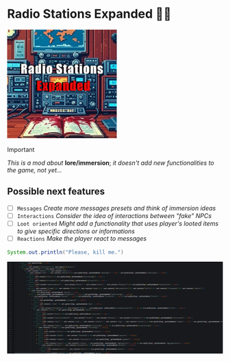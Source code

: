 # Radio Stations Expanded 📡💀
![](Contents/mods/RadioStationsExpanded/poster.png)

> [!IMPORTANT]
> _This is a mod about_ **lore/immersion**; _it doesn't add new functionalities to the game, not yet..._

## **Possible next features**
- [ ] `Messages` _Create more messages presets and think of immersion ideas_
- [ ] `Interactions` _Consider the idea of interactions between "fake" NPCs_
- [ ] `Loot oriented` _Might add a functionality that uses player's looted items to give specific directions or informations_
- [ ] `Reactions` _Make the player react to messages_

```java
System.out.println("Please, kill me.")
```


<img src="images/asdasd.png">

